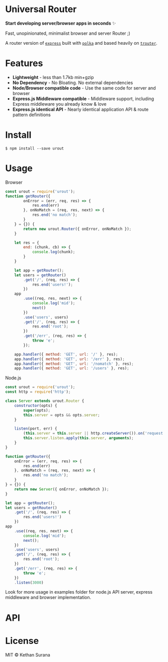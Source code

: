 # Universal Router

**Start developing server/browser apps in seconds** ✨

Fast, unopinionated, minimalist browser and server Router ;)

A router version of [```express```](http://expressjs.com/) built with [```polka```](https://github.com/lukeed/polka) and based heavily on [```trouter```](https://github.com/lukeed/trouter).

# Features

* **Lightweight** - less than 1.7kb min+gzip
* **No Dependency** - No Bloating. No external dependencies
* **Node/Browser compatible code** - Use the same code for server and browser
* **Express.js Middleware compatible** - Middleware support, including Express middleware you already know & love
* **Express.js identical API** - Nearly identical application API & route pattern definitions

# Install
```
$ npm install --save urout
```
# Usage

Browser

```js
const urout = require('urout');
function getRouter({
        onError = (err, req, res) => {
            res.end(err)
        }, onNoMatch = (req, res, next) => {
            res.end('no match');
        }
    } = {}) {
        return new urout.Router({ onError, onNoMatch });
    }

    let res = {
        end: (chunk, cb) => {
            console.log(chunk);
        }
    }

    let app = getRouter();
    let users = getRouter()
        .get('/', (req, res) => {
            res.end('users!');
        })
    app
        .use((req, res, next) => {
            console.log('mid');
            next()
        })
        .use('users', users)
        .get('/', (req, res) => {
            res.end('root');
        })
        .get('/err', (req, res) => {
            throw 'e';
        });

    app.handler({ method: 'GET', url: '/' }, res);
    app.handler({ method: 'GET', url: '/err' }, res);
    app.handler({ method: 'GET', url: '/nomatch' }, res);
    app.handler({ method: 'GET', url: '/users' }, res);
```
Node.js

```js
const urout = require('urout');
const http = require('http');

class Server extends urout.Router {
    constructor(opts) {
        super(opts);
        this.server = opts && opts.server;
    }

    listen(port, err) {
        (this.server = this.server || http.createServer()).on('request', this.handler);
        this.server.listen.apply(this.server, arguments);
    }
}

function getRouter({
    onError = (err, req, res) => {
        res.end(err)
    }, onNoMatch = (req, res, next) => {
        res.end('no match');
    }
} = {}) {
    return new Server({ onError, onNoMatch });
}

let app = getRouter();
let users = getRouter()
    .get('/', (req, res) => {
        res.end('users!')
    })
app
    .use((req, res, next) => {
        console.log('mid');
        next();
    })
    .use('users', users)
    .get('/', (req, res) => {
        res.end('root');
    })
    .get('/err', (req, res) => {
        throw 'e';
    })
    .listen(3000)
```
Look for more usage in examples folder for node.js API server, express middleware and browser implementation.

# API

# License

MIT © Kethan Surana
